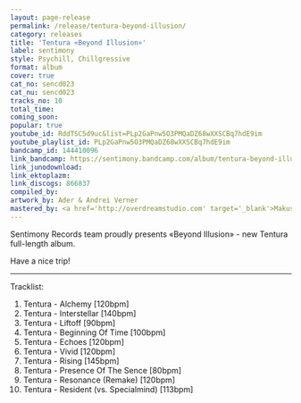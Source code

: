 ```yaml
---
layout: page-release
permalink: /release/tentura-beyond-illusion/
category: releases
title: 'Tentura «Beyond Illusion»'
label: sentimony
style: Psychill, Chillgressive
format: album
cover: true
cat_no: sencd023
cat_nu: sencd023
tracks_no: 10
total_time: 
coming_soon: 
popular: true
youtube_id: RddTSC5d9uc&list=PLp2GaPnw5O3PMQaDZ68wXXSCBq7hdE9im
youtube_playlist_id: PLp2GaPnw5O3PMQaDZ68wXXSCBq7hdE9im
bandcamp_id: 144410096
link_bandcamp: https://sentimony.bandcamp.com/album/tentura-beyond-illusion
link_junodownload: 
link_ektoplazm: 
link_discogs: 866837
compiled_by: 
artwork_by: Ader & Andrei Verner
mastered_by: <a href='http://overdreamstudio.com' target='_blank'>Makus (Overdream Studio)</a>
---
```


Sentimony Records team proudly presents «Beyond Illusion» - new Tentura full-length album.

Have a nice trip!

---
Tracklist:

01. Tentura - Alchemy [120bpm]
02. Tentura - Interstellar [140bpm]
03. Tentura - Liftoff [90bpm]
04. Tentura - Beginning Of Time [100bpm]
05. Tentura - Echoes [120bpm]
06. Tentura - Vivid [120bpm]
07. Tentura - Rising [145bpm]
08. Tentura - Presence Of The Sence [80bpm]
09. Tentura - Resonance (Remake) [120bpm]
10. Tentura - Resident (vs. Specialmind) [113bpm]
